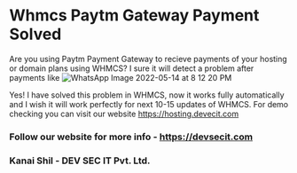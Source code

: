 # Whmcs Paytm Gateway Payment Solved
Are you using Paytm Payment Gateway to recieve payments of your hosting or domain plans using WHMCS? I sure it will detect a problem after payments like
 ![WhatsApp Image 2022-05-14 at 8 12 20 PM](https://user-images.githubusercontent.com/70555095/169213283-ba18cf56-50f0-4291-8814-0ee714f8e4b8.jpeg)

Yes! I have solved this problem in WHMCS, now it works fully automatically and I wish it will work perfectly for next 10-15 updates of WHMCS. For demo checking you can visit our website https://hosting.devecit.com 

### Follow our website for more info - https://devsecit.com 
### Kanai Shil - DEV SEC IT Pvt. Ltd.
